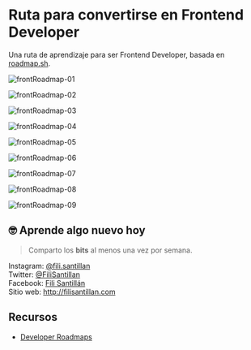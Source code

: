# Ruta para convertirse en Frontend Developer

Una ruta de aprendizaje para ser Frontend Developer, basada en <a href="https://roadmap.sh/" target="_blank">roadmap.sh</a>.

![frontRoadmap-01](./frontRoadmap-01.png)

![frontRoadmap-02](./frontRoadmap-02.png)

![frontRoadmap-03](./frontRoadmap-03.png)

![frontRoadmap-04](./frontRoadmap-04.png)

![frontRoadmap-05](./frontRoadmap-05.png)

![frontRoadmap-06](./frontRoadmap-06.png)

![frontRoadmap-07](./frontRoadmap-07.png)

![frontRoadmap-08](./frontRoadmap-08.png)

![frontRoadmap-09](./frontRoadmap-09.png)

## 🤓 Aprende algo nuevo hoy

> Comparto los **bits** al menos una vez por semana.

Instagram: [@fili.santillan](https://www.instagram.com/fili.santillan/)  
Twitter: [@FiliSantillan](https://twitter.com/FiliSantillan)  
Facebook: [Fili Santillán](https://www.facebook.com/FiliSantillan96/)  
Sitio web: http://filisantillan.com

## Recursos

- [Developer Roadmaps](https://roadmap.sh/)
